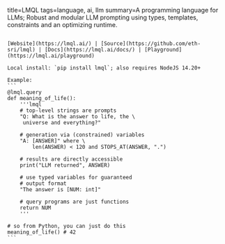 title=LMQL
tags=language, ai, llm
summary=A programming language for LLMs; Robust and modular LLM prompting using types, templates, constraints and an optimizing runtime.
~~~~~~

[Website](https://lmql.ai/) | [Source](https://github.com/eth-sri/lmql) | [Docs](https://lmql.ai/docs/) | [Playground](https://lmql.ai/playground)

Local install: `pip install lmql`; also requires NodeJS 14.20+

Example:
```
@lmql.query
def meaning_of_life():
    '''lmql
    # top-level strings are prompts
    "Q: What is the answer to life, the \
     universe and everything?"

    # generation via (constrained) variables
    "A: [ANSWER]" where \
        len(ANSWER) < 120 and STOPS_AT(ANSWER, ".")

    # results are directly accessible
    print("LLM returned", ANSWER)

    # use typed variables for guaranteed 
    # output format
    "The answer is [NUM: int]"

    # query programs are just functions 
    return NUM
    '''

# so from Python, you can just do this
meaning_of_life() # 42
```

